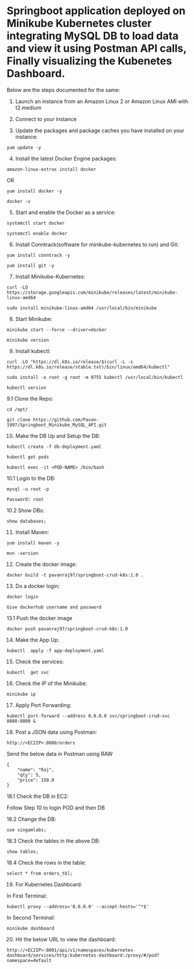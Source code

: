 # Springboot application deployed on  Minikube Kubernetes cluster integrating MySQL DB to load data and view it using Postman API calls, Finally visualizing the Kubenetes Dashboard.

Below are the steps documented for the same:

1. Launch an instance from an Amazon Linux 2 or Amazon Linux AMI with t2.medium


2. Connect to your instance


3. Update the packages and package caches you have installed on your instance:
```
yum update -y
```

4. Install the latest Docker Engine packages:
```
amazon-linux-extras install docker 
```

OR

```
yum install docker -y
```
```
docker -v
```

5. Start and enable the Docker as a service:
```
systemctl start docker 
```
```
systemctl enable docker
```
6. Install Conntrack(software for minikube-kubernetes to run) and Git:
```
yum install conntrack -y
```
```
yum install git -y
```

7. Install Minikube-Kubernetes:
```
curl -LO https://storage.googleapis.com/minikube/releases/latest/minikube-linux-amd64

sudo install minikube-linux-amd64 /usr/local/bin/minikube
```

8. Start Minikube:
```
minikube start --force --driver=docker
```
```
minikube version
```

9. Install kubectl:
```
curl -LO "https://dl.k8s.io/release/$(curl -L -s https://dl.k8s.io/release/stable.txt)/bin/linux/amd64/kubectl"

sudo install -o root -g root -m 0755 kubectl /usr/local/bin/kubectl
```
```
kubectl version
```

9.1 Clone the Repo:
```
cd /opt/

git clone https://github.com/Pavan-1997/Springboot_Minikube_MySQL_API.git

```

10. Make the DB Up and Setup the DB:
```
kubectl create -f db-deployment.yaml
```
```
kubectl get pods
```
```
kubectl exec -it <POD-NAME> /bin/bash
```

10.1 Login to the DB:
```
mysql -u root -p 
```
`Password: root`


10.2 Show DBs:
```
show databases;
```

11. Install Maven:
```
yum install maven -y	
```
```
mvn -version
```

12. Create the docker image: 
```
docker build -t pavanraj97/springboot-crud-k8s:1.0 .
```

13. Do a docker login:
```
docker login
```
`Give dockerhub username and password`

13.1 Push the docker image
```            
docker push pavanraj97/springboot-crud-k8s:1.0
```

14. Make the App Up:
```
kubectl  apply -f app-deployment.yaml
```
 
15. Check the services:
```
kubectl  get svc
```

16. Check the IP of the Minikube:
```
minikube ip
```
17. Apply Port Forwarding:
```
kubectl port-forward --address 0.0.0.0 svc/springboot-crud-svc 8080:8080 &
```

18. Post a JSON data using Postman:
```
http://<EC2IP>:8080/orders
```
Send the below data in Postman using RAW
```
{
    "name": "Raj",
    "qty": 5,
    "price": 150.0
}
```

18.1 Check the DB in EC2:

   Follow Step 10 to login POD and then DB 


18.2 Change the DB:
```
use singamlabs;
```

18.3 Check the tables in the above DB:
```
show tables;
```

18.4 Check the rows in the table:
```
select * from orders_tbl;
```

19. For Kubernetes Dashboard:

In First Terminal:
```
kubectl proxy --address='0.0.0.0' --accept-hosts='^*$'
```
In Second Terminal:
```
minikube dashboard
```

20. Hit the below URL to view the dashboard:
```
http://<EC2IP>:8001/api/v1/namespaces/kubernetes-dashboard/services/http:kubernetes-dashboard:/proxy/#/pod?namespace=default
```
